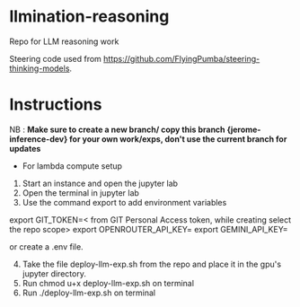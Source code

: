 # llmination-reasoning
Repo for LLM reasoning work

Steering code used from https://github.com/FlyingPumba/steering-thinking-models.

# Instructions
NB : **Make sure to create a new branch/ copy this branch {jerome-inference-dev} for your own work/exps, don't use the current branch for updates**

- For lambda compute setup
1. Start an instance and open the jupyter lab
2. Open the terminal in jupyter lab
3. Use the command export to add environment variables

export GIT_TOKEN=< from GIT Personal Access token, while creating select the repo scope>
export OPENROUTER_API_KEY=<from openrouter.com API>
export GEMINI_API_KEY=<from google ai studio>

or create a .env file.

4. Take the file deploy-llm-exp.sh from the repo and place it in the gpu's jupyter directory.
5. Run chmod u+x deploy-llm-exp.sh on terminal
6. Run ./deploy-llm-exp.sh on terminal